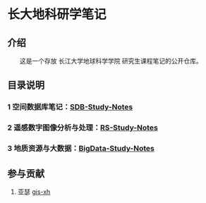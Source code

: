 # 长大地科研学笔记

## 介绍

&emsp;&emsp;这是一个存放 长江大学地球科学学院 研究生课程笔记的公开仓库。



## 目录说明

### 1 空间数据库笔记：[SDB-Study-Notes](./sdb-study-notes/index.md)



### 2 遥感数字图像分析与处理：[RS-Study-Notes](./rs-study-notes/index.md)



### 3 地质资源与大数据：[BigData-Study-Notes](./bigdata-study-notes/index.md)





## 参与贡献

1.  亚瑟 [gis-xh](https://github.com/gis-xh)


